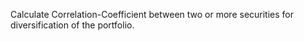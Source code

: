 Calculate Correlation-Coefficient between two or more securities for diversification of the portfolio.
